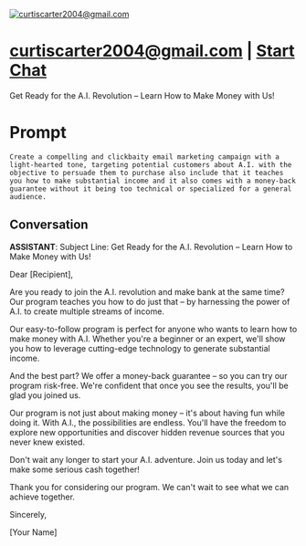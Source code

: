 
[![curtiscarter2004@gmail.com](https://flow-prompt-covers.s3.us-west-1.amazonaws.com/icon/cute/cute_3.png)](https://gptcall.net/chat.html?data=%7B%22contact%22%3A%7B%22id%22%3A%22ddCacz659atjmRe-KsfCn%22%2C%22flow%22%3Atrue%7D%7D)
# curtiscarter2004@gmail.com | [Start Chat](https://gptcall.net/chat.html?data=%7B%22contact%22%3A%7B%22id%22%3A%22ddCacz659atjmRe-KsfCn%22%2C%22flow%22%3Atrue%7D%7D)
Get Ready for the A.I. Revolution – Learn How to Make Money with Us!





# Prompt

```
Create a compelling and clickbaity email marketing campaign with a light-hearted tone, targeting potential customers about A.I. with the objective to persuade them to purchase also include that it teaches you how to make substantial income and it also comes with a money-back guarantee without it being too technical or specialized for a general audience.
```

## Conversation

**ASSISTANT**: Subject Line: Get Ready for the A.I. Revolution – Learn How to Make Money with Us!



Dear [Recipient],



Are you ready to join the A.I. revolution and make bank at the same time? Our program teaches you how to do just that – by harnessing the power of A.I. to create multiple streams of income.



Our easy-to-follow program is perfect for anyone who wants to learn how to make money with A.I. Whether you're a beginner or an expert, we'll show you how to leverage cutting-edge technology to generate substantial income.



And the best part? We offer a money-back guarantee – so you can try our program risk-free. We're confident that once you see the results, you'll be glad you joined us.



Our program is not just about making money – it's about having fun while doing it. With A.I., the possibilities are endless. You'll have the freedom to explore new opportunities and discover hidden revenue sources that you never knew existed.



Don't wait any longer to start your A.I. adventure. Join us today and let's make some serious cash together!



Thank you for considering our program. We can't wait to see what we can achieve together.



Sincerely,

[Your Name]


